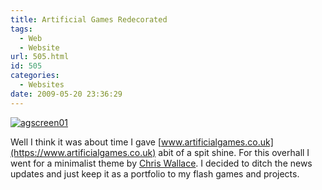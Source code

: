 ```yaml
---
title: Artificial Games Redecorated
tags:
  - Web
  - Website
url: 505.html
id: 505
categories:
  - Websites
date: 2009-05-20 23:36:29
---
```


[![agscreen01](https://mikecann.co.uk/wp-content/uploads/2009/05/agscreen01.png "agscreen01")](https://www.artificialgames.co.uk)

Well I think it was about time I gave [www.artificialgames.co.uk](https://www.artificialgames.co.uk) abit of a spit shine. For this overhall I went for a minimalist theme by [Chris Wallace](https://www.chris-wallace.com/). I decided to ditch the news updates and just keep it as a portfolio to my flash games and projects.
